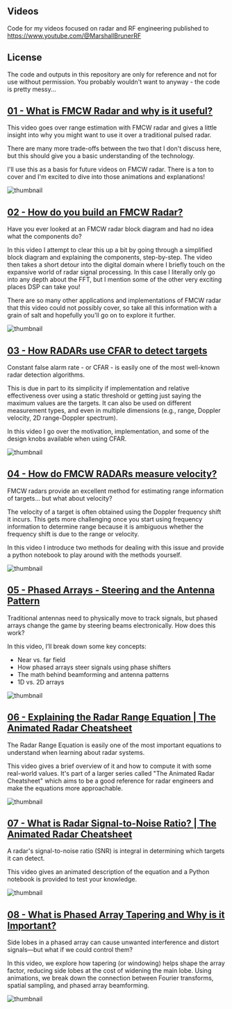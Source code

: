 ## Videos
Code for my videos focused on radar and RF engineering published to https://www.youtube.com/@MarshallBrunerRF

## License
The code and outputs in this repository are only for reference and not for use without permission. You probably wouldn't want to anyway - the code is pretty messy...

## [01 - What is FMCW Radar and why is it useful?](https://youtu.be/xUGWHGjCtII)

This video goes over range estimation with FMCW radar and gives a little insight into why you might want to use it over a traditional pulsed radar. 

There are many more trade-offs between the two that I don't discuss here, but this should give you a basic understanding of the technology. 

I'll use this as a basis for future videos on FMCW radar. There is a ton to cover and I'm excited to dive into those animations and explanations! 

![thumbnail](./01_fmcw/media/images/fmcw/thumbnails/comparison.png)

## [02 - How do you build an FMCW Radar?](https://youtu.be/MlcydOwmRIY)

Have you ever looked at an FMCW radar block diagram and had no idea what the components do? 

In this video I attempt to clear this up a bit by going through a simplified block diagram and explaining the components, step-by-step. The video then takes a short detour into the digital domain where I briefly touch on the expansive world of radar signal processing. In this case I literally only go into any depth about the FFT, but I mention some of the other very exciting places DSP can take you! 

There are so many other applications and implementations of FMCW radar that this video could not possibly cover, so take all this information with a grain of salt and hopefully you'll go on to explore it further. 

![thumbnail](./02_fmcw_implementation/media/images/fmcw_implementation/Thumbnail_Option_1.png)

## [03 - How RADARs use CFAR to detect targets](https://youtu.be/BEg29UuZk6c)

Constant false alarm rate - or CFAR - is easily one of the most well-known radar detection algorithms. 

This is due in part to its simplicity if implementation and relative effectiveness over using a static threshold or getting just saying the maximum values are the targets. It can also be used on different measurement types, and even in multiple dimensions (e.g., range, Doppler velocity, 2D range-Doppler spectrum).

In this video I go over the motivation, implementation, and some of the design knobs available when using CFAR.

![thumbnail](./03_cfar/media/images/cfar/thumbnails/Thumbnail_1.png)

## [04 - How do FMCW RADARs measure velocity?](https://youtu.be/G_tmNtP0gw8)

FMCW radars provide an excellent method for estimating range information of targets... but what about velocity? 

The velocity of a target is often obtained using the Doppler frequency shift it incurs. This gets more challenging once you start using frequency information to determine range because it is ambiguous whether the frequency shift is due to the range or velocity. 

In this video I introduce two methods for dealing with this issue and provide a python notebook to play around with the methods yourself.

![thumbnail](./04_fmcw_doppler/media/images/fmcw_doppler/thumbnails/Thumbnail_2.png)

## [05 - Phased Arrays - Steering and the Antenna Pattern](https://tinyurl.com/phased-array-part1-vid)

Traditional antennas need to physically move to track signals, but phased arrays change the game by steering beams electronically. How does this work? 

In this video, I’ll break down some key concepts:
- Near vs. far field
- How phased arrays steer signals using phase shifters
- The math behind beamforming and antenna patterns  
- 1D vs. 2D arrays 

![thumbnail](./05_phased_array/media/images/phased_array/thumbnails/Thumbnail1.png)

## [06 - Explaining the Radar Range Equation | The Animated Radar Cheatsheet](https://youtu.be/UKbQcEZIKgc)

The Radar Range Equation is easily one of the most important equations to understand when learning about radar systems.

This video gives a brief overview of it and how to compute it with some real-world values. It's part of a larger series called "The Animated Radar Cheatsheet" which aims to be a good reference for radar engineers and make the equations more approachable.


![thumbnail](./06_radar_range_equation/media/images/radar_equation/thumbnails/Thumbnail_1.png)

## [07 - What is Radar Signal-to-Noise Ratio? | The Animated Radar Cheatsheet](https://youtu.be/e0M7FiU0NeI)

A radar's signal-to-noise ratio (SNR) is integral in determining which targets it can detect. 

This video gives an animated description of the equation and a Python notebook is provided to test your knowledge.

![thumbnail](./07_snr_equation/media/images/snr/Thumbnail2_ManimCE_v0.18.1.png)

## [08 - What is Phased Array Tapering and Why is it Important?](https://youtu.be/Gc4y4B27PDM)

Side lobes in a phased array can cause unwanted interference and distort signals—but what if we could control them? 

In this video, we explore how tapering (or windowing) helps shape the array factor, reducing side lobes at the cost of widening the main lobe. Using animations, we break down the connection between Fourier transforms, spatial sampling, and phased array beamforming.

![thumbnail](./08_beamforming/media/images/beamforming/Thumbnail_ManimCE_v0.18.1.png)